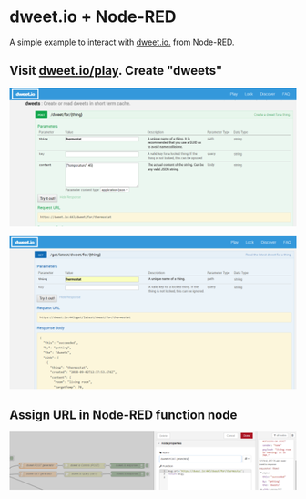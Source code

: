 # dweet.io + Node-RED

A simple example to interact with [dweet.io.](http://dweet.io/) from Node-RED.

## Visit [dweet.io/play](https://dweet.io/play). Create "dweets"

<p align="center">
<img src="https://github.com/phyunsj/dweet.io-node-red/blob/master/dtweet.io.post.thing.png" width="600px"/>
</p>

<p align="center">
<img src="https://github.com/phyunsj/dweet.io-node-red/blob/master/dtweet.io.get.thing.png" width="600px"/>
</p>

## Assign URL in Node-RED function node

<p align="center">
<img src="https://github.com/phyunsj/dweet.io-node-red/blob/master/node-red-function-node-dweet-url.png" width="600px"/>
</p>
